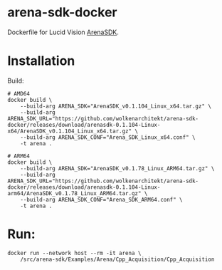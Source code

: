 # arena-sdk-docker

Dockerfile for Lucid Vision [ArenaSDK](https://thinklucid.com/arena-software-development-kit/).

# Installation

Build:
```
# AMD64
docker build \
    --build-arg ARENA_SDK="ArenaSDK_v0.1.104_Linux_x64.tar.gz" \
    --build-arg ARENA_SDK_URL="https://github.com/wolkenarchitekt/arena-sdk-docker/releases/download/arenasdk-0.1.104-Linux-x64/ArenaSDK_v0.1.104_Linux_x64.tar.gz" \
    --build-arg ARENA_SDK_CONF="Arena_SDK_Linux_x64.conf" \
    -t arena .

# ARM64
docker build \
    --build-arg ARENA_SDK="ArenaSDK_v0.1.78_Linux_ARM64.tar.gz" \
    --build-arg ARENA_SDK_URL="https://github.com/wolkenarchitekt/arena-sdk-docker/releases/download/arenasdk-0.1.104-Linux-arm64/ArenaSDK_v0.1.78_Linux_ARM64.tar.gz" \
    --build-arg ARENA_SDK_CONF="Arena_SDK_ARM64.conf" \
    -t arena .
```

# Run:

```
docker run --network host --rm -it arena \
    /src/arena-sdk/Examples/Arena/Cpp_Acquisition/Cpp_Acquisition
```